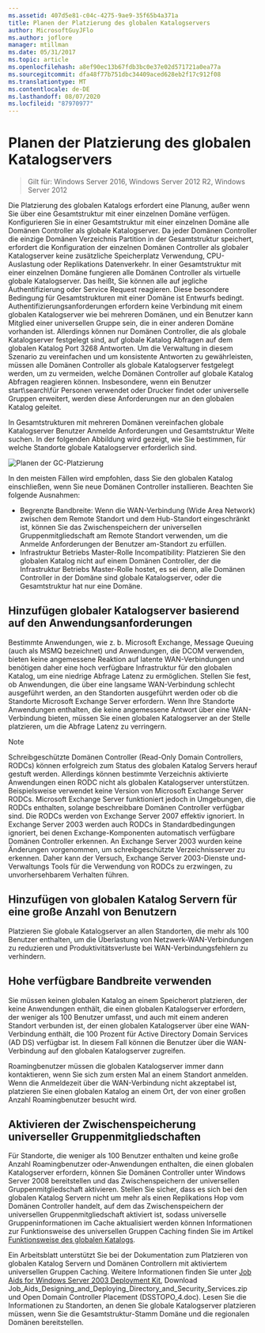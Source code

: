 ```yaml
---
ms.assetid: 407d5e81-c04c-4275-9ae9-35f65b4a371a
title: Planen der Platzierung des globalen Katalogservers
author: MicrosoftGuyJFlo
ms.author: joflore
manager: mtillman
ms.date: 05/31/2017
ms.topic: article
ms.openlocfilehash: a8ef90ec13b67fdb3bc0e37e02d571721a0ea77a
ms.sourcegitcommit: dfa48f77b751dbc34409aced628eb2f17c912f08
ms.translationtype: MT
ms.contentlocale: de-DE
ms.lasthandoff: 08/07/2020
ms.locfileid: "87970977"
---
```

# <a name="planning-global-catalog-server-placement"></a>Planen der Platzierung des globalen Katalogservers

> Gilt für: Windows Server 2016, Windows Server 2012 R2, Windows Server 2012

Die Platzierung des globalen Katalogs erfordert eine Planung, außer wenn Sie über eine Gesamtstruktur mit einer einzelnen Domäne verfügen. Konfigurieren Sie in einer Gesamtstruktur mit einer einzelnen Domäne alle Domänen Controller als globale Katalogserver. Da jeder Domänen Controller die einzige Domänen Verzeichnis Partition in der Gesamtstruktur speichert, erfordert die Konfiguration der einzelnen Domänen Controller als globaler Katalogserver keine zusätzliche Speicherplatz Verwendung, CPU-Auslastung oder Replikations Datenverkehr. In einer Gesamtstruktur mit einer einzelnen Domäne fungieren alle Domänen Controller als virtuelle globale Katalogserver. Das heißt, Sie können alle auf jegliche Authentifizierung oder Service Request reagieren. Diese besondere Bedingung für Gesamtstrukturen mit einer Domäne ist Entwurfs bedingt. Authentifizierungsanforderungen erfordern keine Verbindung mit einem globalen Katalogserver wie bei mehreren Domänen, und ein Benutzer kann Mitglied einer universellen Gruppe sein, die in einer anderen Domäne vorhanden ist. Allerdings können nur Domänen Controller, die als globale Katalogserver festgelegt sind, auf globale Katalog Abfragen auf dem globalen Katalog Port 3268 Antworten. Um die Verwaltung in diesem Szenario zu vereinfachen und um konsistente Antworten zu gewährleisten, müssen alle Domänen Controller als globale Katalogserver festgelegt werden, um zu vermeiden, welche Domänen Controller auf globale Katalog Abfragen reagieren können. Insbesondere, wenn ein Benutzer start\search\für Personen verwendet oder Drucker findet oder universelle Gruppen erweitert, werden diese Anforderungen nur an den globalen Katalog geleitet.

In Gesamtstrukturen mit mehreren Domänen vereinfachen globale Katalogserver Benutzer Anmelde Anforderungen und Gesamtstruktur Weite suchen. In der folgenden Abbildung wird gezeigt, wie Sie bestimmen, für welche Standorte globale Katalogserver erforderlich sind.

![Planen der GC-Platzierung](media/Planning-Global-Catalog-Server-Placement/8fc4777c-47b6-4ee7-b8ad-a04e7c5ee67f.gif)

In den meisten Fällen wird empfohlen, dass Sie den globalen Katalog einschließen, wenn Sie neue Domänen Controller installieren. Beachten Sie folgende Ausnahmen:

- Begrenzte Bandbreite: Wenn die WAN-Verbindung (Wide Area Network) zwischen dem Remote Standort und dem Hub-Standort eingeschränkt ist, können Sie das Zwischenspeichern der universellen Gruppenmitgliedschaft am Remote Standort verwenden, um die Anmelde Anforderungen der Benutzer am-Standort zu erfüllen.
- Infrastruktur Betriebs Master-Rolle Incompatibility: Platzieren Sie den globalen Katalog nicht auf einem Domänen Controller, der die Infrastruktur Betriebs Master-Rolle hostet, es sei denn, alle Domänen Controller in der Domäne sind globale Katalogserver, oder die Gesamtstruktur hat nur eine Domäne.

## <a name="adding-global-catalog-servers-based-on-application-requirements"></a>Hinzufügen globaler Katalogserver basierend auf den Anwendungsanforderungen

Bestimmte Anwendungen, wie z. b. Microsoft Exchange, Message Queuing (auch als MSMQ bezeichnet) und Anwendungen, die DCOM verwenden, bieten keine angemessene Reaktion auf latente WAN-Verbindungen und benötigen daher eine hoch verfügbare Infrastruktur für den globalen Katalog, um eine niedrige Abfrage Latenz zu ermöglichen. Stellen Sie fest, ob Anwendungen, die über eine langsame WAN-Verbindung schlecht ausgeführt werden, an den Standorten ausgeführt werden oder ob die Standorte Microsoft Exchange Server erfordern. Wenn Ihre Standorte Anwendungen enthalten, die keine angemessene Antwort über eine WAN-Verbindung bieten, müssen Sie einen globalen Katalogserver an der Stelle platzieren, um die Abfrage Latenz zu verringern.

> [!NOTE]
> Schreibgeschützte Domänen Controller (Read-Only Domain Controllers, RODCs) können erfolgreich zum Status des globalen Katalog Servers herauf gestuft werden. Allerdings können bestimmte Verzeichnis aktivierte Anwendungen einen RODC nicht als globalen Katalogserver unterstützen. Beispielsweise verwendet keine Version von Microsoft Exchange Server RODCs. Microsoft Exchange Server funktioniert jedoch in Umgebungen, die RODCs enthalten, solange beschreibbare Domänen Controller verfügbar sind. Die RODCs werden von Exchange Server 2007 effektiv ignoriert. In Exchange Server 2003 werden auch RODCs in Standardbedingungen ignoriert, bei denen Exchange-Komponenten automatisch verfügbare Domänen Controller erkennen. An Exchange Server 2003 wurden keine Änderungen vorgenommen, um schreibgeschützte Verzeichnisserver zu erkennen. Daher kann der Versuch, Exchange Server 2003-Dienste und-Verwaltungs Tools für die Verwendung von RODCs zu erzwingen, zu unvorhersehbarem Verhalten führen.

## <a name="adding-global-catalog-servers-for-a-large-number-of-users"></a>Hinzufügen von globalen Katalog Servern für eine große Anzahl von Benutzern

Platzieren Sie globale Katalogserver an allen Standorten, die mehr als 100 Benutzer enthalten, um die Überlastung von Netzwerk-WAN-Verbindungen zu reduzieren und Produktivitätsverluste bei WAN-Verbindungsfehlern zu verhindern.

## <a name="using-highly-available-bandwidth"></a>Hohe verfügbare Bandbreite verwenden

Sie müssen keinen globalen Katalog an einem Speicherort platzieren, der keine Anwendungen enthält, die einen globalen Katalogserver erfordern, der weniger als 100 Benutzer umfasst, und auch mit einem anderen Standort verbunden ist, der einen globalen Katalogserver über eine WAN-Verbindung enthält, die 100 Prozent für Active Directory Domain Services (AD DS) verfügbar ist. In diesem Fall können die Benutzer über die WAN-Verbindung auf den globalen Katalogserver zugreifen.

Roamingbenutzer müssen die globalen Katalogserver immer dann kontaktieren, wenn Sie sich zum ersten Mal an einem Standort anmelden. Wenn die Anmeldezeit über die WAN-Verbindung nicht akzeptabel ist, platzieren Sie einen globalen Katalog an einem Ort, der von einer großen Anzahl Roamingbenutzer besucht wird.

## <a name="enabling-universal-group-membership-caching"></a>Aktivieren der Zwischenspeicherung universeller Gruppenmitgliedschaften

Für Standorte, die weniger als 100 Benutzer enthalten und keine große Anzahl Roamingbenutzer oder-Anwendungen enthalten, die einen globalen Katalogserver erfordern, können Sie Domänen Controller unter Windows Server 2008 bereitstellen und das Zwischenspeichern der universellen Gruppenmitgliedschaft aktivieren. Stellen Sie sicher, dass es sich bei den globalen Katalog Servern nicht um mehr als einen Replikations Hop vom Domänen Controller handelt, auf dem das Zwischenspeichern der universellen Gruppenmitgliedschaft aktiviert ist, sodass universelle Gruppeninformationen im Cache aktualisiert werden können Informationen zur Funktionsweise des universellen Gruppen Caching finden Sie im Artikel [Funktionsweise des globalen Katalogs](/previous-versions/windows/it-pro/windows-server-2003/cc737410(v=ws.10)).

Ein Arbeitsblatt unterstützt Sie bei der Dokumentation zum Platzieren von globalen Katalog Servern und Domänen Controllern mit aktiviertem universellen Gruppen Caching. Weitere Informationen finden Sie unter [Job Aids for Windows Server 2003 Deployment Kit](https://microsoft.com/download/details.aspx?id=9608), Download Job_Aids_Designing_and_Deploying_Directory_and_Security_Services.zip und Open Domain Controller Placement (DSSTOPO_4.doc). Lesen Sie die Informationen zu Standorten, an denen Sie globale Katalogserver platzieren müssen, wenn Sie die Gesamtstruktur-Stamm Domäne und die regionalen Domänen bereitstellen.

